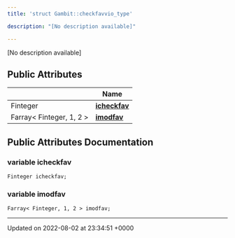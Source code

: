 ```yaml
---
title: 'struct Gambit::checkfavvio_type'

description: "[No description available]"

---
```









[No description available]

## Public Attributes

|                | Name           |
| -------------- | -------------- |
| Finteger | **[icheckfav](/documentation/code/main/classes/structgambit_1_1checkfavvio__type/#variable-icheckfav)**  |
| Farray< Finteger, 1, 2 > | **[imodfav](/documentation/code/main/classes/structgambit_1_1checkfavvio__type/#variable-imodfav)**  |

## Public Attributes Documentation

### variable icheckfav

```
Finteger icheckfav;
```


### variable imodfav

```
Farray< Finteger, 1, 2 > imodfav;
```


-------------------------------

Updated on 2022-08-02 at 23:34:51 +0000